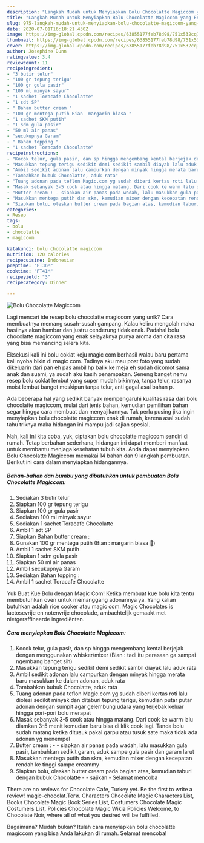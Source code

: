 ```yaml
---
description: "Langkah Mudah untuk Menyiapkan Bolu Chocolatte Magiccom yang Enak Banget"
title: "Langkah Mudah untuk Menyiapkan Bolu Chocolatte Magiccom yang Enak Banget"
slug: 975-langkah-mudah-untuk-menyiapkan-bolu-chocolatte-magiccom-yang-enak-banget
date: 2020-07-01T16:18:21.430Z
image: https://img-global.cpcdn.com/recipes/63855177feb78d98/751x532cq70/bolu-chocolatte-magiccom-foto-resep-utama.jpg
thumbnail: https://img-global.cpcdn.com/recipes/63855177feb78d98/751x532cq70/bolu-chocolatte-magiccom-foto-resep-utama.jpg
cover: https://img-global.cpcdn.com/recipes/63855177feb78d98/751x532cq70/bolu-chocolatte-magiccom-foto-resep-utama.jpg
author: Josephine Dunn
ratingvalue: 3.4
reviewcount: 11
recipeingredient:
- "3 butir telur"
- "100 gr tepung terigu"
- "100 gr gula pasir"
- "100 ml minyak sayur"
- "1 sachet Toracafe Chocolatte"
- "1 sdt SP"
- " Bahan butter cream "
- "100 gr mentega putih Bian  margarin biasa "
- "1 sachet SKM putih"
- "1 sdm gula pasir"
- "50 ml air panas"
- "secukupnya Garam"
- " Bahan topping "
- "1 sachet Toracafe Chocolatte"
recipeinstructions:
- "Kocok telur, gula pasir, dan sp hingga mengembang kental berjejak dengan menggunakan whisker/mixer (Bian : tadi itu perasaan ga sampai ngembang banget sih)"
- "Masukkan tepung terigu sedikit demi sedikit sambil diayak lalu aduk rata"
- "Ambil sedikit adonan lalu campurkan dengan minyak hingga merata baru masukkan ke dalam adonan, aduk rata"
- "Tambahkan bubuk Chocolatte, aduk rata"
- "Tuang adonan pada teflon Magic.com yg sudah diberi kertas roti lalu diolesi sedikit minyak dan ditaburi tepung terigu, kemudian putar putar adonan dengan sumpit agar gelembung udara yang terjebak keluar hingga pori-pori bolu merapat"
- "Masak sebanyak 3-5 cook atau hingga matang. Dari cook ke warm lalu diamkan 3-5 menit kemudian baru bisa di klik cook lagi. Tanda bolu sudah matang ketika ditusuk pakai garpu atau tusuk sate maka tidak ada adonan yg menempel"
- "Butter cream : - siapkan air panas pada wadah, lalu masukkan gula pasir, tambahkan sedikit garam, aduk sampe gula pasir dan garam larut"
- "Masukkan mentega putih dan skm, kemudian mixer dengan kecepatan rendah ke tinggi sampe creammy"
- "Siapkan bolu, oleskan butter cream pada bagian atas, kemudian taburi dengan bubuk Chocolatte - sajikan Selamat mencoba"
categories:
- Resep
tags:
- bolu
- chocolatte
- magiccom

katakunci: bolu chocolatte magiccom 
nutrition: 120 calories
recipecuisine: Indonesian
preptime: "PT36M"
cooktime: "PT41M"
recipeyield: "3"
recipecategory: Dinner

---
```



![Bolu Chocolatte Magiccom](https://img-global.cpcdn.com/recipes/63855177feb78d98/751x532cq70/bolu-chocolatte-magiccom-foto-resep-utama.jpg)

Lagi mencari ide resep bolu chocolatte magiccom yang unik? Cara membuatnya memang susah-susah gampang. Kalau keliru mengolah maka hasilnya akan hambar dan justru cenderung tidak enak. Padahal bolu chocolatte magiccom yang enak selayaknya punya aroma dan cita rasa yang bisa memancing selera kita.

Eksekusi kali ini bolu coklat keju magic com berhasil walau baru pertama kali nyoba bikin di magic com. Tadinya aku mau post foto yang sudah dikeluarin dari pan eh pas ambil hp balik ke meja eh sudah dicomot sama anak dan suami, ya sudah aku kasih penampakan. Seneng banget nemu resep bolu coklat lembut yang super mudah bikinnya, tanpa telur, rasanya moist lembut banget meskipun tanpa telur, anti gagal asal bahan p.

Ada beberapa hal yang sedikit banyak mempengaruhi kualitas rasa dari bolu chocolatte magiccom, mulai dari jenis bahan, kemudian pemilihan bahan segar hingga cara membuat dan menyajikannya. Tak perlu pusing jika ingin menyiapkan bolu chocolatte magiccom enak di rumah, karena asal sudah tahu triknya maka hidangan ini mampu jadi sajian spesial.


Nah, kali ini kita coba, yuk, ciptakan bolu chocolatte magiccom sendiri di rumah. Tetap berbahan sederhana, hidangan ini dapat memberi manfaat untuk membantu menjaga kesehatan tubuh kita. Anda dapat menyiapkan Bolu Chocolatte Magiccom memakai 14 bahan dan 9 langkah pembuatan. Berikut ini cara dalam menyiapkan hidangannya.

<!--inarticleads1-->

##### Bahan-bahan dan bumbu yang dibutuhkan untuk pembuatan Bolu Chocolatte Magiccom:

1. Sediakan 3 butir telur
1. Siapkan 100 gr tepung terigu
1. Siapkan 100 gr gula pasir
1. Sediakan 100 ml minyak sayur
1. Sediakan 1 sachet Toracafe Chocolatte
1. Ambil 1 sdt SP
1. Siapkan  Bahan butter cream :
1. Gunakan 100 gr mentega putih (Bian : margarin biasa 🤣)
1. Ambil 1 sachet SKM putih
1. Siapkan 1 sdm gula pasir
1. Siapkan 50 ml air panas
1. Ambil secukupnya Garam
1. Sediakan  Bahan topping :
1. Ambil 1 sachet Toracafe Chocolatte


Yuk Buat Kue Bolu dengan Magic Com! Ketika membuat kue bolu kita tentu membutuhkan oven untuk memanggang adonannya ya. Yang kalian butuhkan adalah rice cooker atau magic com. Magic Chocolates is lactosevrije en notenvrije chocolade, ambachtelijk gemaakt met nietgeraffineerde ingrediënten. 

<!--inarticleads2-->

##### Cara menyiapkan Bolu Chocolatte Magiccom:

1. Kocok telur, gula pasir, dan sp hingga mengembang kental berjejak dengan menggunakan whisker/mixer (Bian : tadi itu perasaan ga sampai ngembang banget sih)
1. Masukkan tepung terigu sedikit demi sedikit sambil diayak lalu aduk rata
1. Ambil sedikit adonan lalu campurkan dengan minyak hingga merata baru masukkan ke dalam adonan, aduk rata
1. Tambahkan bubuk Chocolatte, aduk rata
1. Tuang adonan pada teflon Magic.com yg sudah diberi kertas roti lalu diolesi sedikit minyak dan ditaburi tepung terigu, kemudian putar putar adonan dengan sumpit agar gelembung udara yang terjebak keluar hingga pori-pori bolu merapat
1. Masak sebanyak 3-5 cook atau hingga matang. Dari cook ke warm lalu diamkan 3-5 menit kemudian baru bisa di klik cook lagi. Tanda bolu sudah matang ketika ditusuk pakai garpu atau tusuk sate maka tidak ada adonan yg menempel
1. Butter cream : - - siapkan air panas pada wadah, lalu masukkan gula pasir, tambahkan sedikit garam, aduk sampe gula pasir dan garam larut
1. Masukkan mentega putih dan skm, kemudian mixer dengan kecepatan rendah ke tinggi sampe creammy
1. Siapkan bolu, oleskan butter cream pada bagian atas, kemudian taburi dengan bubuk Chocolatte - - sajikan - Selamat mencoba


There are no reviews for Chocolate Cafe, Turkey yet. Be the first to write a review! magic-chocolat.Теги. Characters Chocolate Magic Characters List, Books Chocolate Magic Book Series List, Costumers Chocolate Magic Costumers List, Policies Chocolate Magic Wikia Policies Welcome, to Chocolate Noir, where all of what you desired will be fulfilled. 

Bagaimana? Mudah bukan? Itulah cara menyiapkan bolu chocolatte magiccom yang bisa Anda lakukan di rumah. Selamat mencoba!
